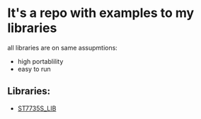 # It's a repo with examples to my libraries

all libraries are on same assupmtions:
- high portablility
- easy to run

## Libraries:
- [ST7735S_LIB](https://github.com/HalmonCelman/ST7735S_LIB)